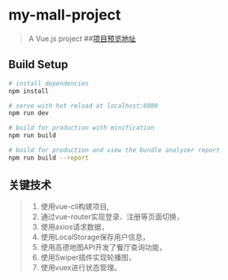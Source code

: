 # my-mall-project

> A Vue.js project
##[项目预览地址](https://awaity.github.io/my-mall-project/)
## Build Setup

``` bash
# install dependencies
npm install

# serve with hot reload at localhost:8080
npm run dev

# build for production with minification
npm run build

# build for production and view the bundle analyzer report
npm run build --report
```
## 关键技术
> 1. 使用vue-cli构建项目,
> 2. 通过vue-router实现登录、注册等页面切换，
> 3. 使用axios请求数据，
> 4. 使用LocalStorage保存用户信息，
> 5. 使用高德地图API开发了餐厅查询功能，
> 6. 使用Swiper插件实现轮播图，
> 7. 使用vuex进行状态管理。
